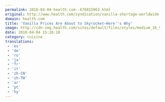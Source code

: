 ```yaml
---
permalink: 2018-04-04-health.com--676815963.html
original: http://www.health.com/syndication/vanilla-shortage-worldwide-madagascar
domain: health.com
title: 'Vanilla Prices Are About to Skyrocket—Here''s Why'
image: http://cdn-img.health.com/sites/default/files/styles/medium_16_9/public/field/image/vanilla-beans-getty.jpg?itok=C8U97Cs8
date: 2018-04-04 15:26:18
category: cuisine
translations: 
 - 'es'
 - 'de'
 - 'ru'
 - 'ja'
 - 'fr'
 - 'it'
 - 'zh-CN'
 - 'zh-TW'
 - 'ar'
 - 'pt'
 - 'hy'
---
```


